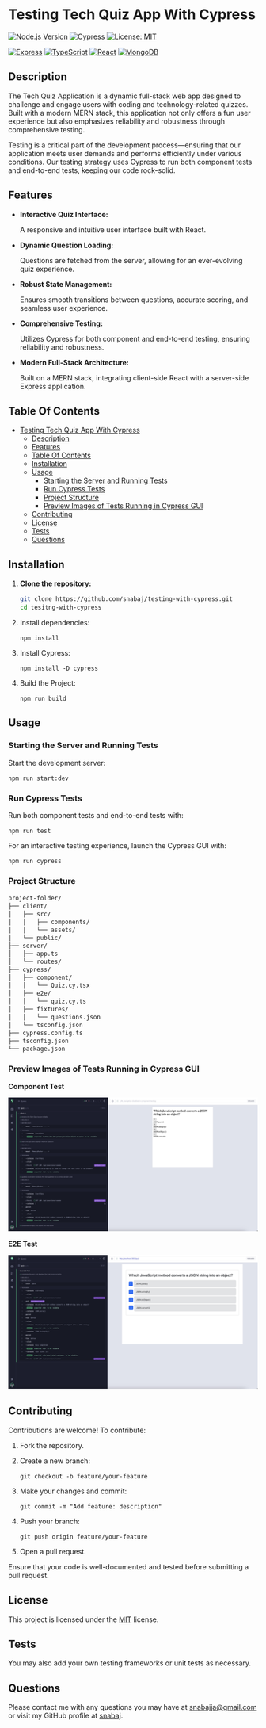 # Testing Tech Quiz App With Cypress

[![Node.js Version](https://img.shields.io/badge/Node-%3E%3D14-brightgreen.svg)](https://nodejs.org/)
[![Cypress](https://img.shields.io/badge/Cypress-Tested-blueviolet.svg)](https://www.cypress.io/)
[![License: MIT](https://img.shields.io/badge/License-MIT-yellow.svg)](https://opensource.org/licenses/MIT)

[![Express](https://img.shields.io/badge/Express-%23404d59.svg?style=for-the-badge&logo=express&logoColor=%2361DAFB)](https://expressjs.com/)
[![TypeScript](https://img.shields.io/badge/TypeScript-007ACC.svg?style=for-the-badge&logo=typescript&logoColor=white)](https://www.typescriptlang.org/)
[![React](https://img.shields.io/badge/React-20232A.svg?style=for-the-badge&logo=react&logoColor=61DAFB)](https://reactjs.org/)
[![MongoDB](https://img.shields.io/badge/MongoDB-%234ea94b.svg?style=for-the-badge&logo=mongodb&logoColor=white)](https://www.mongodb.com/)

## Description

The Tech Quiz Application is a dynamic full-stack web app designed to challenge and engage users with coding and technology-related quizzes. Built with a modern MERN stack, this application not only offers a fun user experience but also emphasizes reliability and robustness through comprehensive testing.

Testing is a critical part of the development process—ensuring that our application meets user demands and performs efficiently under various conditions. Our testing strategy uses Cypress to run both component tests and end-to-end tests, keeping our code rock-solid.

## Features

- **Interactive Quiz Interface:**

  A responsive and intuitive user interface built with React.

- **Dynamic Question Loading:**

  Questions are fetched from the server, allowing for an ever-evolving quiz experience.

- **Robust State Management:**
  
  Ensures smooth transitions between questions, accurate scoring, and seamless user experience.

- **Comprehensive Testing:**
  
  Utilizes Cypress for both component and end-to-end testing, ensuring reliability and robustness.

- **Modern Full-Stack Architecture:**
  
  Built on a MERN stack, integrating client-side React with a server-side Express application.

## Table Of Contents

- [Testing Tech Quiz App With Cypress](#testing-tech-quiz-app-with-cypress)
  - [Description](#description)
  - [Features](#features)
  - [Table Of Contents](#table-of-contents)
  - [Installation](#installation)
  - [Usage](#usage)
    - [Starting the Server and Running Tests](#starting-the-server-and-running-tests)
    - [Run Cypress Tests](#run-cypress-tests)
    - [Project Structure](#project-structure)
    - [Preview Images of Tests Running in Cypress GUI](#preview-images-of-tests-running-in-cypress-gui)
  - [Contributing](#contributing)
  - [License](#license)
  - [Tests](#tests)
  - [Questions](#questions)

## Installation

1. **Clone the repository:**

   ```bash
   git clone https://github.com/snabaj/testing-with-cypress.git
   cd tesitng-with-cypress
   ```

2. Install dependencies:

   ```
   npm install
   ```

3. Install Cypress:

   ```
   npm install -D cypress
   ```

4. Build the Project:
   ```
   npm run build
   ```

## Usage

### Starting the Server and Running Tests

Start the development server:

```
npm run start:dev
```

### Run Cypress Tests

Run both component tests and end-to-end tests with:

```
npm run test
```

For an interactive testing experience, launch the Cypress GUI with:

```
npm run cypress
```

### Project Structure

```
project-folder/
├── client/
│   ├── src/
│   │   ├── components/
│   │   └── assets/
│   └── public/
├── server/
│   ├── app.ts
│   └── routes/
├── cypress/
│   ├── component/
│   │   └── Quiz.cy.tsx
│   ├── e2e/
│   │   └── quiz.cy.ts
│   ├── fixtures/
│   │   └── questions.json
│   └── tsconfig.json
├── cypress.config.ts
├── tsconfig.json
└── package.json
```

### Preview Images of Tests Running in Cypress GUI

**Component Test**

![Component test](client/src/assets/component-test.jpg)

**E2E Test**

![E2E test](client/src/assets/E2E-test.jpg)

<!-- ### Video Showing Testing of the App in the Command Line and Cypress GUI

[video of testing](client/src/assets/testing-cypress.mov) -->

## Contributing

Contributions are welcome! To contribute:

1. Fork the repository.

2. Create a new branch:
   ```
   git checkout -b feature/your-feature
   ```
3. Make your changes and commit:
   ```
   git commit -m "Add feature: description"
   ```
4. Push your branch:
   ```
   git push origin feature/your-feature
   ```
5. Open a pull request.

Ensure that your code is well-documented and tested before submitting a pull request.

## License

This project is licensed under the [MIT](https://opensource.org/licenses/MIT) license.

## Tests

You may also add your own testing frameworks or unit tests as necessary.

## Questions

Please contact me with any questions you may have at [snabajja@gmail.com](mailto:snabajja@gmail.com) or visit my GitHub profile at [snabaj](https://github.com/snabaj).
